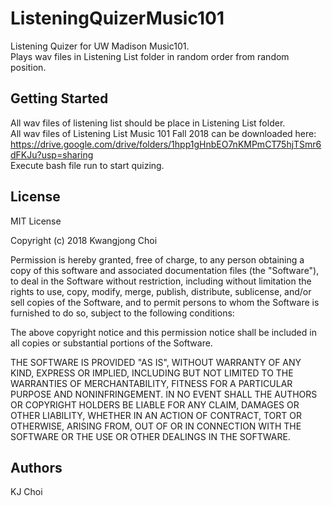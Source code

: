 # ListeningQuizerMusic101
Listening Quizer for UW Madison Music101. <br />
Plays wav files in Listening List folder in random order from random position.

## Getting Started
All wav files of listening list should be place in Listening List folder. <br />
All wav files of Listening List Music 101 Fall 2018 can be downloaded here: <br />
https://drive.google.com/drive/folders/1hpp1gHnbEO7nKMPmCT75hjTSmr6dFKJu?usp=sharing <br />
Execute bash file run to start quizing.


## License
MIT License

Copyright (c) 2018 Kwangjong Choi

Permission is hereby granted, free of charge, to any person obtaining a copy
of this software and associated documentation files (the "Software"), to deal
in the Software without restriction, including without limitation the rights
to use, copy, modify, merge, publish, distribute, sublicense, and/or sell
copies of the Software, and to permit persons to whom the Software is
furnished to do so, subject to the following conditions:

The above copyright notice and this permission notice shall be included in all
copies or substantial portions of the Software.

THE SOFTWARE IS PROVIDED "AS IS", WITHOUT WARRANTY OF ANY KIND, EXPRESS OR
IMPLIED, INCLUDING BUT NOT LIMITED TO THE WARRANTIES OF MERCHANTABILITY,
FITNESS FOR A PARTICULAR PURPOSE AND NONINFRINGEMENT. IN NO EVENT SHALL THE
AUTHORS OR COPYRIGHT HOLDERS BE LIABLE FOR ANY CLAIM, DAMAGES OR OTHER
LIABILITY, WHETHER IN AN ACTION OF CONTRACT, TORT OR OTHERWISE, ARISING FROM,
OUT OF OR IN CONNECTION WITH THE SOFTWARE OR THE USE OR OTHER DEALINGS IN THE
SOFTWARE.


## Authors
KJ Choi
